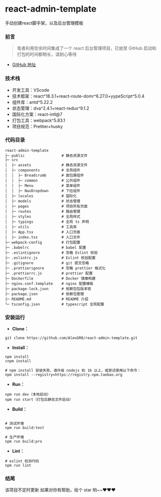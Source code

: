 # react-admin-template

手动创建react脚手架，以及后台管理模板

### 前言

> 笔者利用空余时间集成了一个 react 后台管理项目，已放至 GitHub
> 启动和打包的时间都稍长，请耐心等待

- [GitHub 地址](https://github.com/AlexGR0/react-admin-template)

### 技术栈

- 开发工具：VScode
- 技术框架：react^18.3.1+react-route-domr^6.27.0+yypeScript^5.0.4
- 组件库：antd^5.22.2
- 状态管理：dva^2.4.1+react-redux^9.1.2
- 国际化方案：react-intl@7
- 打包工具：webpack^5.83.1
- 项目规范：Prettier+husky

### 代码目录

```text
react-admin-template
├─ public                 # 静态资源文件
├─ src
│  ├─ assets              # 静态资源文件
│  ├─ components          # 全局组件
│  │  ├─ Breadcrumb       # 面包屑组件
│  │  ├─ common           # 公共组件
│  │  ├─ Menu             # 菜单组件
│  │  ├─ NavDropdown      # 下拉组件
│  ├─ locales             # 国际化
│  ├─ models              # 状态管理
│  ├─ pages               # 项目所有页面
│  ├─ routes              # 路由管理
│  ├─ styles              # 全局样式
│  ├─ typings             # 全局 ts 声明
│  ├─ utils               # 工具库
│  ├─ App.tsx             # 入口页面
│  ├─ index.tsx           # 入口文件
├─ webpack-config         # 打包配置
├─ .babelrc               # babel 配置
├─ .eslintignore          # 忽略 Eslint 校验
├─ .eslintrc.js           # Eslint 校验配置
├─ .gitignore             # git 提交忽略
├─ .prettierignore        # 忽略 prettier 格式化
├─ .prettierrc.js         # prettier 配置
├─ Dockerfile             # Docker 镜像构建
├─ nginx.conf.template    # nginx 配置模板
├─ package-lock.json      # 依赖包包版本锁
├─ package.json           # 依赖包管理
├─ README.md              # README 介绍
└─ tsconfig.json          # typescript 全局配置
```

### 安装运行

- **Clone：**

```text
git clone https://github.com/AlexGR0/react-admin-template.git
```

- **Install：**

```text
npm install
cnpm install

# npm install 安装失败，请升级 nodejs 到 16 以上，或尝试使用以下命令：
npm install --registry=https://registry.npm.taobao.org
```

- **Run：**

```text
npm run dev（本地启动）
npm run start（打包后静态文件启动）
```

- **Build：**

```text

# 测试环境
npm run build:test

# 生产环境
npm run build:pro
```

- **Lint：**

```text
# eslint 检测代码
npm run lint
```

### 结尾

该项目不定时更新
如果对你有帮助，给个 star 哟~~❤️❤️❤️